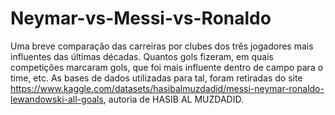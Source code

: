 # Neymar-vs-Messi-vs-Ronaldo
Uma breve comparação das carreiras por clubes dos três jogadores mais influentes das últimas décadas. Quantos gols fizeram, em quais competições marcaram gols, que foi mais influente dentro de campo para o time, etc.
As bases de dados utilizadas para tal, foram retiradas do site https://www.kaggle.com/datasets/hasibalmuzdadid/messi-neymar-ronaldo-lewandowski-all-goals, autoria de HASIB AL MUZDADID. 
